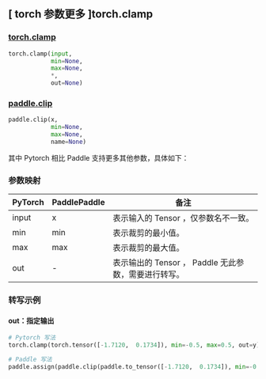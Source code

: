 ## [ torch 参数更多 ]torch.clamp
### [torch.clamp](https://pytorch.org/docs/1.13/generated/torch.clamp.html#torch-clamp)

```python
torch.clamp(input,
            min=None,
            max=None,
            *,
            out=None)
```

### [paddle.clip](https://www.paddlepaddle.org.cn/documentation/docs/zh/api/paddle/clip_cn.html#clip)

```python
paddle.clip(x,
            min=None,
            max=None,
            name=None)
```

其中 Pytorch 相比 Paddle 支持更多其他参数，具体如下：
### 参数映射
| PyTorch       | PaddlePaddle | 备注                                                   |
| ------------- | ------------ | ------------------------------------------------------ |
| input       |  x             | 表示输入的 Tensor ，仅参数名不一致。  |
| min         | min            | 表示裁剪的最小值。                                      |
| max         | max            | 表示裁剪的最大值。                                      |
|  out        | -              | 表示输出的 Tensor ， Paddle 无此参数，需要进行转写。    |


### 转写示例
#### out：指定输出
```python
# Pytorch 写法
torch.clamp(torch.tensor([-1.7120,  0.1734]), min=-0.5, max=0.5, out=y)

# Paddle 写法
paddle.assign(paddle.clip(paddle.to_tensor([-1.7120,  0.1734]), min=-0.5, max=0.5), y)
```
